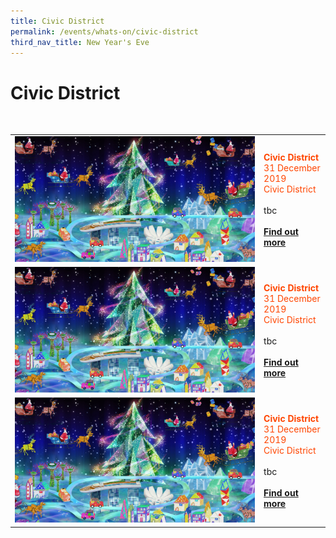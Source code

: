 ```yaml
---
title: Civic District
permalink: /events/whats-on/civic-district
third_nav_title: New Year's Eve
---
```


# Civic District
<br>
<table>
<tr>
    <td>
     <a href="www.marinabaysands.com/artsciencemuseum"> <img src="/images/Christmas_At_ArtScience_Museum.jpg" /></a>
    </td>
    <td>
      <font color="orangered"><b>Civic District</b></font>
      <font color="orangered"><br>31 December 2019</font>
      <font color="orangered"><br> Civic District </font>
      <br>  
      <br>tbc 
      <br>
      <font color="orangered"><b><br><a href="www.marinabaysands.com/artsciencemuseum">Find out more</a></b></font>
      <br>
    </td>
  </tr>
    <td>
     <a href="www.marinabaysands.com/artsciencemuseum"> <img src="/images/Christmas_At_ArtScience_Museum.jpg" /></a>
    </td>
    <td>
      <font color="orangered"><b>Civic District</b></font>
      <font color="orangered"><br>31 December 2019</font>
      <font color="orangered"><br> Civic District </font>
      <br>  
      <br>tbc 
      <br>
      <font color="orangered"><b><br><a href="www.marinabaysands.com/artsciencemuseum">Find out more</a></b></font>
      <br>
    </td>
  </tr>
    <td>
     <a href="www.marinabaysands.com/artsciencemuseum"> <img src="/images/Christmas_At_ArtScience_Museum.jpg" /></a>
    </td>
    <td>
      <font color="orangered"><b>Civic District</b></font>
      <font color="orangered"><br>31 December 2019</font>
      <font color="orangered"><br> Civic District </font>
      <br>  
      <br>tbc 
      <br>
      <font color="orangered"><b><br><a href="www.marinabaysands.com/artsciencemuseum">Find out more</a></b></font>
      <br>
    </td>
  </tr>
